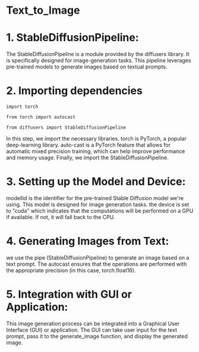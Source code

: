 # Text_to_Image

# 1. StableDiffusionPipeline:

The StableDiffusionPipeline is a module provided by the diffusers library. It is specifically designed for image-generation tasks. This pipeline leverages pre-trained models to generate images based on textual prompts.

# 2. Importing dependencies

`import torch`

`from torch import autocast`

`from diffusers import StableDiffusionPipeline`

In this step, we import the necessary libraries. torch is PyTorch, a popular deep-learning library. auto-cast is a PyTorch feature that allows for automatic mixed precision training, which can help improve performance and memory usage. Finally, we import the StableDiffusionPipeline.

# 3. Setting up the Model and Device:

modellid is the identifier for the pre-trained Stable Diffusion model we're using. This model is designed for image generation tasks.
the device is set to "cuda" which indicates that the computations will be performed on a GPU if available. If not, it will fall back to the CPU.

# 4. Generating Images from Text:

we use the pipe (StableDiffusionPipeline) to generate an image based on a text prompt. The autocast ensures that the operations are performed with the appropriate precision (in this case, torch.float16).

# 5. Integration with GUI or Application:

This image generation process can be integrated into a Graphical User Interface (GUI) or application. The GUI can take user input for the text prompt, pass it to the generate_image function, and display the generated image.



